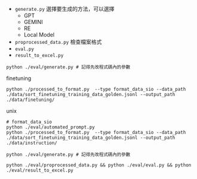 ﻿+ `generate.py` 選擇要生成的方法，可以選擇
    + GPT
    + GEMINI
    + RE
    + Local Model
+ `proprocessed_data.py` 檢查檔案格式
+ `eval.py`
+ `result_to_excel.py`

```
python ./eval/generate.py # 記得先改程式碼內的參數
```

finetuning
```
python ./processed_to_format.py  --type format_data_sio --data_path ./data/sort_finetuning_training_data_golden.jsonl --output_path ./data/finetuning/
```

unix
```
# format_data_sio
python ./eval/automated_prompt.py
python ./processed_to_format.py  --type format_data_sio --data_path ./data/sort_finetuning_training_data_golden.jsonl --output_path ./data/instruction/
    
python ./eval/generate.py # 記得先改程式碼內的參數

python ./eval/proprocessed_data.py && python ./eval/eval.py && python ./eval/result_to_excel.py

```

<!-- sudo chown -R huai:huai ./* -->
<!-- docker exec -it CCG-DataAnnotation /bin/bash -->